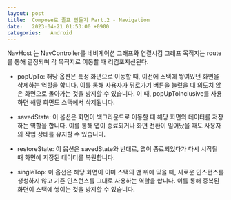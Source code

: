 ```yaml
---
layout: post
title:  Compose로 졸프 만들기 Part.2 - Navigation
date:   2023-04-21 01:53:00 +0900
categories:   Android
---
```


NavHost 는 NavController를 네비게이션 그래프와 연결시킴
그래프 목적지는 route를 통해 결정되며 각 목적지로 이동할 때 리컴포지션된다.

- popUpTo: 해당 옵션은 특정 화면으로 이동할 때, 이전에 스택에 쌓여있던 화면을 삭제하는 역할을 합니다. 이를 통해 사용자가 뒤로가기 버튼을 눌렀을 때 의도치 않은 화면으로 돌아가는 것을 방지할 수 있습니다. 이 때, popUpToInclusive를 사용하면 해당 화면도 스택에서 삭제됩니다.


- savedState: 이 옵션은 화면이 백그라운드로 이동할 때 해당 화면의 데이터를 저장하는 역할을 합니다. 이를 통해 앱이 종료되거나 화면 전환이 일어났을 때도 사용자의 작업 상태를 유지할 수 있습니다.


- restoreState: 이 옵션은 savedState와 반대로, 앱이 종료되었다가 다시 시작될 때 화면에 저장된 데이터를 복원합니다.


- singleTop: 이 옵션은 해당 화면이 이미 스택의 맨 위에 있을 때, 새로운 인스턴스를 생성하지 않고 기존 인스턴스를 그대로 사용하는 역할을 합니다. 이를 통해 중복된 화면이 스택에 쌓이는 것을 방지할 수 있습니다.

